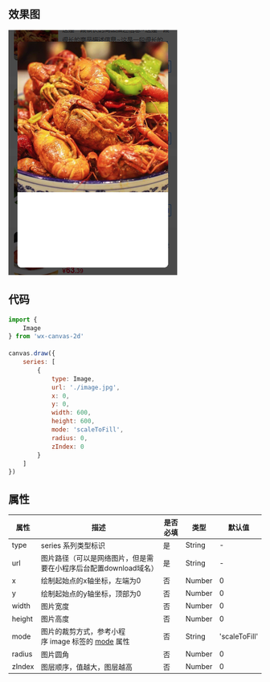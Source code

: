## 效果图
![](../images/screenshot_1605709004065.png)

## 代码
```js
import {
    Image
} from 'wx-canvas-2d'

canvas.draw({
    series: [
        {
            type: Image,
            url: './image.jpg',
            x: 0,
            y: 0,
            width: 600,
            height: 600,
            mode: 'scaleToFill',
            radius: 0,
            zIndex: 0
        }
    ]
})
```

## 属性
| 属性 | 描述 | 是否必填 | 类型 | 默认值|
| --- | --- | --- | --- | --- |
| type | series 系列类型标识 | 是 | String | - |
| url | 图片路径（可以是网络图片，但是需要在小程序后台配置download域名） | 是 | String | - |
| x | 绘制起始点的x轴坐标，左端为0 | 否 | Number | 0 |
| y | 绘制起始点的y轴坐标，顶部为0 | 否 | Number | 0 |
| width | 图片宽度 | 否 | Number | 0 |
| height| 图片高度 | 否 | Number | 0 |
| mode | 图片的裁剪方式，参考小程序 image 标签的 [mode](https://developers.weixin.qq.com/miniprogram/dev/component/image.html#:~:text=1.0.0-,mode%20%E7%9A%84%E5%90%88%E6%B3%95%E5%80%BC,-%E5%80%BC) 属性 | 否 | String | 'scaleToFill' |
| radius | 图片圆角 | 否 | Number | 0 |
| zIndex | 图层顺序，值越大，图层越高 | 否 | Number | 0 |

